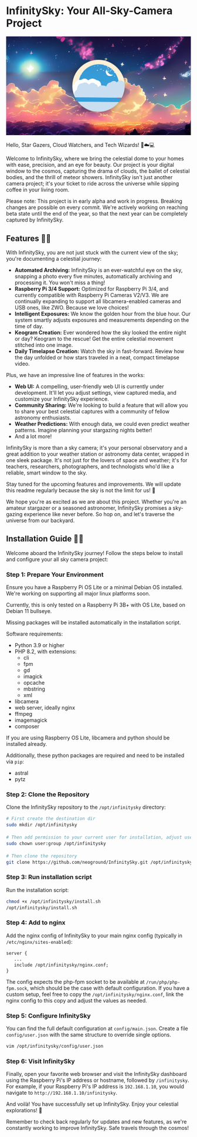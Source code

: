 # InfinitySky: Your All-Sky-Camera Project

![Header Image](https://raw.githubusercontent.com/neoground/InfinitySky/main/assets/images/header_logo.jpg)

Hello, Star Gazers, Cloud Watchers, and Tech Wizards! 🌟☁️💻

Welcome to InfinitySky, where we bring the celestial dome to your homes with ease,
precision, and an eye for beauty. Our project is your digital window to the cosmos,
capturing the drama of clouds, the ballet of celestial bodies, and the thrill of
meteor showers. InfinitySky isn't just another camera project; it's your ticket
to ride across the universe while sipping coffee in your living room.

Please note: This project is in early alpha and work in progress. Breaking changes are
possible on every commit. We're actively working on reaching beta state until the end of the year,
so that the next year can be completely captured by InfinitySky.

## Features 📸🌌

With InfinitySky, you are not just stuck with the current view of the sky;
you're documenting a celestial journey:

- **Automated Archiving:** InfinitySky is an ever-watchful eye on the sky, snapping a photo every five minutes,
  automatically archiving and processing it. You won't miss a thing!
- **Raspberry Pi 3/4 Support:** Optimized for Raspberry Pi 3/4, and currently compatible with Raspberry Pi Cameras
  V2/V3. We are continually expanding to support all libcamera-enabled cameras and USB ones, like ZWO.
  Because we love choices!
- **Intelligent Exposures:** We know the golden hour from the blue hour. Our system smartly adjusts exposures and
  measurements depending on the time of day.
- **Keogram Creation:** Ever wondered how the sky looked the entire night or day? Keogram to the rescue! Get the entire
  celestial movement stitched into one image.
- **Daily Timelapse Creation:** Watch the sky in fast-forward. Review how the day unfolded or how stars traveled in a
  neat, compact timelapse video.

Plus, we have an impressive line of features in the works:

- **Web UI:** A compelling, user-friendly web UI is currently under development. It'll let you adjust settings, view
  captured media, and customize your InfinitySky experience.
- **Community Sharing:** We're looking to build a feature that will allow you to share your best celestial captures with
  a community of fellow astronomy enthusiasts.
- **Weather Predictions:** With enough data, we could even predict weather patterns. Imagine planning your stargazing
  nights better!
- And a lot more!

InfinitySky is more than a sky camera; it's your personal observatory and a great addition to your weather station
or astronomy data center, wrapped in one sleek package. It's not just for the lovers of space and weather; 
it's for teachers, researchers,  photographers, and technologists who'd like a reliable, smart window to the sky.

Stay tuned for the upcoming features and improvements. We will update this readme regularly because the sky is not the
limit for us! 🚀

We hope you're as excited as we are about this project. Whether you're an amateur stargazer or a seasoned astronomer,
InfinitySky promises a sky-gazing experience like never before. So hop on, and let's traverse the universe from our
backyard.

## Installation Guide 👩‍💻

Welcome aboard the InfinitySky journey! Follow the steps below to install and configure your all sky camera project:

### Step 1: Prepare Your Environment

Ensure you have a Raspberry Pi OS Lite or a minimal Debian OS installed. We're working on supporting all major
linux platforms soon.

Currently, this is only tested on a Raspberry Pi 3B+ with OS Lite, based on Debian 11 bullseye.

Missing packages will be installed automatically in the installation script.

Software requirements:

- Python 3.9 or higher
- PHP 8.2, with extensions:
  - cli
  - fpm
  - gd
  - imagick
  - opcache 
  - mbstring
  - xml
- libcamera
- web server, ideally nginx
- ffmpeg
- imagemagick
- composer

If you are using Raspberry OS Lite, libcamera and python should be installed already.

Additionally, these python packages are required and need to be installed via `pip`:

- astral
- pytz

### Step 2: Clone the Repository

Clone the InfinitySky repository to the `/opt/infinitysky` directory:

```bash
# First create the destination dir
sudo mkdir /opt/infinitysky 

# Then add permission to your current user for installation, adjust user and group
sudo chown user:group /opt/infinitysky

# Then clone the repository
git clone https://github.com/neoground/InfinitySky.git /opt/infinitysky
```

### Step 3: Run installation script

Run the installation script:

```bash
chmod +x /opt/infinitysky/install.sh
/opt/infinitysky/install.sh
```

### Step 4: Add to nginx

Add the nginx config of InfinitySky to your main nginx config (typically in `/etc/nginx/sites-enabled`):

```
server {
   ...
   include /opt/infinitysky/nginx.conf;
}
```

The config expects the php-fpm socket to be available at `/run/php/php-fpm.sock`, which should be the case
with default configuration. If you have a custom setup, feel free to copy the `/opt/infinitysky/nginx.conf`,
link the nginx config to this copy and adjust the values as needed.

### Step 5: Configure InfinitySky

You can find the full default configuration at `config/main.json`. Create a file `config/user.json` with
the same structure to override single options.

```bash
vim /opt/infinitysky/config/user.json
```

### Step 6: Visit InfinitySky

Finally, open your favorite web browser and visit the InfinitySky dashboard using the Raspberry Pi's IP address or
hostname, followed by `/infinitysky`. For example, if your Raspberry Pi's IP address is `192.168.1.10`, you would
navigate to `http://192.168.1.10/infinitysky`.

And voilà! You have successfully set up InfinitySky. Enjoy your celestial explorations! 🌌

Remember to check back regularly for updates and new features, as we're constantly working to improve InfinitySky. Safe
travels through the cosmos!
